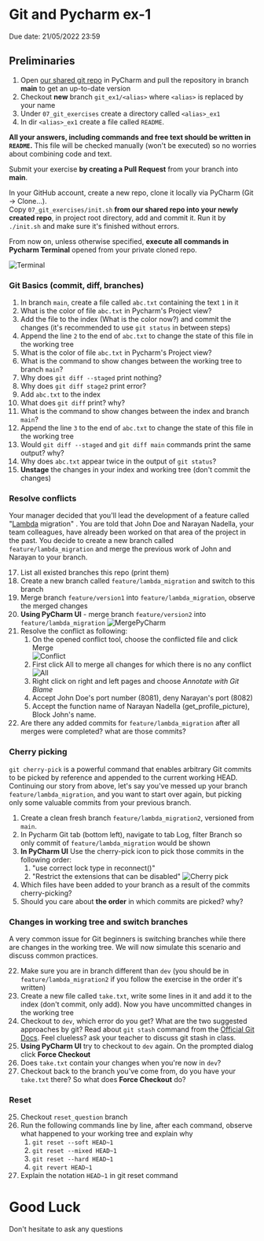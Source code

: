 # Git and Pycharm ex-1
Due date: 21/05/2022 23:59

 
## Preliminaries

1. Open [our shared git repo](https://github.com/alonitac/DevOpsJan22) in PyCharm and pull the repository in branch **main** to get an up-to-date version
2. Checkout **new** branch `git_ex1/<alias>` where `<alias>` is replaced by your name
3. Under `07_git_exercises` create a directory called `<alias>_ex1` 
4. In dir `<alias>_ex1` create a file called `README`.

**All your answers, including commands and free text should be written in `README`.**
This file will be checked manually (won't be executed) so no worries about combining code and text.

Submit your exercise **by creating a Pull Request** from your branch into **main**.


In your GitHub account, create a new repo, clone it locally via PyCharm (Git -> Clone...).  
Copy `07_git_exercises/init.sh` **from our shared repo into your newly created repo**, in project root directory, add and commit it. Run it by `./init.sh` and make sure it's finished without errors.  

From now on, unless otherwise specified, **execute all commands in Pycharm Terminal** opened from your private cloned repo.

![Terminal](/img/terminal.png)




### Git Basics (commit, diff, branches)

1. In branch `main`, create a file called `abc.txt` containing the text `1` in it
2. What is the color of file `abc.txt` in Pycharm's Project view?
3. Add the file to the index (What is the color now?) and commit the changes (it's recommended to use `git status` in between steps)
4. Append the line `2` to the end of `abc.txt` to change the state of this file in the working tree
5. What is the color of file `abc.txt` in Pycharm's Project view?
6. What is the command to show changes between the working tree to branch `main`?
7. Why does `git diff --staged` print nothing?
8. Why does `git diff stage2` print error?
9. Add `abc.txt` to the index
10. What does `git diff` print? why?
11. What is the command to show changes between the index and branch `main`?
12. Append the line `3` to the end of `abc.txt` to change the state of this file in the working tree
13. Would `git diff --staged` and `git diff main` commands print the same output? why?
14. Why does `abc.txt` appear twice in the output of `git status`? 
15. **Unstage** the changes in your index and working tree (don't commit the changes)

### Resolve conflicts 

Your manager decided that you'll lead the development of a feature called "[Lambda](https://aws.amazon.com/lambda/) migration" . 
You are told that John Doe and Narayan Nadella, your team colleagues, have already been worked on that area of the project in the past. 
You decide to create a new branch called `feature/lambda_migration` and merge the previous work of John and Narayan to your branch.

17. List all existed branches this repo (print them)
18. Create a new branch called `feature/lambda_migration` and switch to this branch
19. Merge branch `feature/version1` into `feature/lambda_migration`, observe the merged changes
20. **Using PyCharm UI** - merge branch `feature/version2` into `feature/lambda_migration`
    ![MergePyCharm](/img/merge.png)
21. Resolve the conflict as following:
    1. On the opened conflict tool, choose the conflicted file and click Merge  
       ![Conflict](/img/conflict.png)
    2. First click All to merge all changes for which there is no any conflict  
       ![All](/img/conflict-all.png)
    3. Right click on right and left pages and choose _Annotate with Git Blame_
    4. Accept John Doe's port number (8081), deny Narayan's port (8082)
    5. Accept the function name of Narayan Nadella (get_profile_picture), Block John's name.
22. Are there any added commits for `feature/lambda_migration` after all merges were completed? what are those commits?

### Cherry picking

`git cherry-pick` is a powerful command that enables arbitrary Git commits to be picked by reference and appended to the current working HEAD.
Continuing our story from above, let's say you've messed up your branch `feature/lambda_migration`, and you want to start over again, but picking only some valuable commits from your previous branch.

1. Create a clean fresh branch `feature/lambda_migration2`, versioned from `main`.
2. In Pycharm Git tab (bottom left), navigate to tab Log, filter Branch so only commit of `feature/lambda_migration` would be shown
3. **In PyCharm UI** Use the cherry-pick icon to pick those commits in the following order:
      1. "use correct lock type in reconnect()"
      2. "Restrict the extensions that can be disabled"
   ![Cherry pick](/img/cherry-pick.png)
4. Which files have been added to your branch as a result of the commits cherry-picking?
5. Should you care about **the order** in which commits are picked? why?


### Changes in working tree and switch branches

A very common issue for Git beginners is switching branches while there are changes in the working tree. We will now simulate this scenario and discuss common practices. 

22. Make sure you are in branch different than `dev` (you should be in `feature/lambda_migration2` if you follow the exercise in the order it's written)
23. Create a new file called `take.txt`, write some lines in it and add it to the index (don't commit, only add). Now you have uncommitted changes in the working tree
24. Checkout to `dev`, which error do you get? What are the two suggested approaches by git? Read about `git stash` command from the [Official Git Docs](https://git-scm.com/docs/git-stash). Feel clueless? ask your teacher to discuss git stash in class.
25. **Using PyCharm UI** try to checkout to `dev` again. On the prompted dialog click **Force Checkout**
26. Does `take.txt` contain your changes when you're now in `dev`?
27. Checkout back to the branch you've come from, do you have your `take.txt` there? So what does **Force Checkout** do? 

### Reset

25. Checkout `reset_question` branch
26. Run the following commands line by line, after each command, observe what happened to your working tree and explain why
    1. `git reset --soft HEAD~1`
    2. `git reset --mixed HEAD~1`
    3. `git reset --hard HEAD~1`
    4. `git revert HEAD~1`
27. Explain the notation `HEAD~1` in git reset command


# Good Luck

Don't hesitate to ask any questions